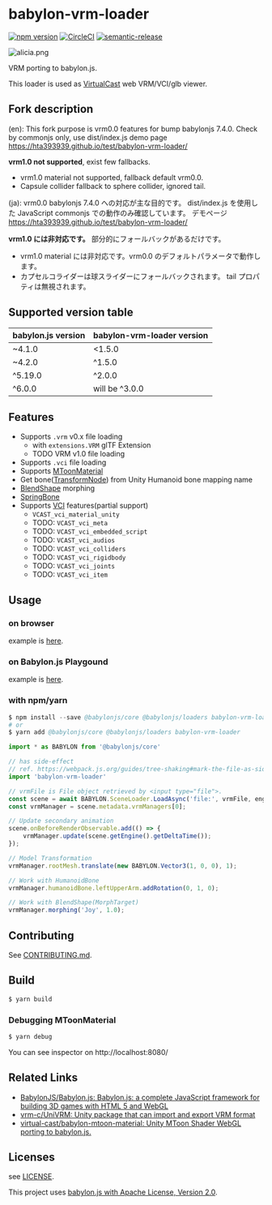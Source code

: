 # babylon-vrm-loader

[![npm version](https://badge.fury.io/js/babylon-vrm-loader.svg)](https://badge.fury.io/js/babylon-vrm-loader) [![CircleCI](https://circleci.com/gh/virtual-cast/babylon-vrm-loader.svg?style=svg)](https://circleci.com/gh/virtual-cast/babylon-vrm-loader) [![semantic-release](https://img.shields.io/badge/%20%20%F0%9F%93%A6%F0%9F%9A%80-semantic--release-e10079.svg)](https://github.com/semantic-release/semantic-release)

![alicia.png](alicia.png)

VRM porting to babylon.js.

This loader is used as [VirtualCast](https://virtualcast.jp/) web VRM/VCI/glb viewer.

## Fork description

(en): This fork purpose is vrm0.0 features for bump babylonjs 7.4.0.
Check by commonjs only, use dist/index.js
demo page
https://hta393939.github.io/test/babylon-vrm-loader/

**vrm1.0 not supported**, exist few fallbacks.
- vrm1.0 material not supported, fallback default vrm0.0.
- Capsule collider fallback to sphere collider, ignored tail.

(ja): vrm0.0 babylonjs 7.4.0 への対応が主な目的です。
dist/index.js を使用した JavaScript commonjs での動作のみ確認しています。
デモページ
https://hta393939.github.io/test/babylon-vrm-loader/

**vrm1.0 には非対応です。** 部分的にフォールバックがあるだけです。
- vrm1.0 material には非対応です。vrm0.0 のデフォルトパラメータで動作します。
- カプセルコライダーは球スライダーにフォールバックされます。
tail プロパティは無視されます。


## Supported version table

|babylon.js version|babylon-vrm-loader version|
|---|---|
|~4.1.0|<1.5.0|
|~4.2.0|^1.5.0|
|^5.19.0|^2.0.0|
|^6.0.0|will be ^3.0.0|

## Features

- Supports `.vrm` v0.x file loading
    - with `extensions.VRM` glTF Extension
    - TODO VRM v1.0 file loading
- Supports `.vci` file loading
- Supports [MToonMaterial](https://github.com/virtual-cast/babylon-mtoon-material)
- Get bone([TransformNode](https://doc.babylonjs.com/typedoc/classes/BABYLON.TransformNode)) from Unity Humanoid bone mapping name
- [BlendShape](https://vrm.dev/en/univrm/blendshape/index.html) morphing
- [SpringBone](https://vrm.dev/en/univrm/springbone/index.html)
- Supports [VCI](https://github.com/virtual-cast/VCI) features(partial support)
    - `VCAST_vci_material_unity`
    - TODO: `VCAST_vci_meta`
    - TODO: `VCAST_vci_embedded_script`
    - TODO: `VCAST_vci_audios`
    - TODO: `VCAST_vci_colliders`
    - TODO: `VCAST_vci_rigidbody`
    - TODO: `VCAST_vci_joints`
    - TODO: `VCAST_vci_item`

## Usage

### on browser

example is [here](https://codepen.io/anon/pen/zQXyxL?editors=1010).

### on Babylon.js Playgound

example is [here](https://playground.babylonjs.com/#K5W35Y).

### with npm/yarn

```s
$ npm install --save @babylonjs/core @babylonjs/loaders babylon-vrm-loader
# or
$ yarn add @babylonjs/core @babylonjs/loaders babylon-vrm-loader
```

```ts
import * as BABYLON from '@babylonjs/core'

// has side-effect
// ref. https://webpack.js.org/guides/tree-shaking#mark-the-file-as-side-effect-free
import 'babylon-vrm-loader'

// vrmFile is File object retrieved by <input type="file">.
const scene = await BABYLON.SceneLoader.LoadAsync('file:', vrmFile, engine);
const vrmManager = scene.metadata.vrmManagers[0];

// Update secondary animation
scene.onBeforeRenderObservable.add(() => {
    vrmManager.update(scene.getEngine().getDeltaTime());
});

// Model Transformation
vrmManager.rootMesh.translate(new BABYLON.Vector3(1, 0, 0), 1);

// Work with HumanoidBone
vrmManager.humanoidBone.leftUpperArm.addRotation(0, 1, 0);

// Work with BlendShape(MorphTarget)
vrmManager.morphing('Joy', 1.0);
```

## Contributing

See [CONTRIBUTING.md](./CONTRIBUTING.md).

## Build

```s
$ yarn build
```

### Debugging MToonMaterial

```s
$ yarn debug
```

You can see inspector on http://localhost:8080/

## Related Links

- [BabylonJS/Babylon.js: Babylon.js: a complete JavaScript framework for building 3D games with HTML 5 and WebGL](https://github.com/BabylonJS/Babylon.js)
- [vrm-c/UniVRM: Unity package that can import and export VRM format](https://github.com/vrm-c/UniVRM)
- [virtual-cast/babylon-mtoon-material: Unity MToon Shader WebGL porting to babylon.js.](https://github.com/virtual-cast/babylon-mtoon-material)

## Licenses

see [LICENSE](./LICENSE).

This project uses [babylon.js with Apache License, Version 2.0](https://github.com/BabylonJS/Babylon.js/blob/master/license.md).
